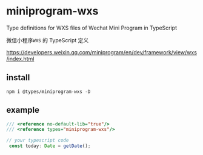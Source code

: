 # miniprogram-wxs
Type definitions for WXS files of Wechat Mini Program in TypeScript

微信小程序`WXS` 的 TypeScript 定义

https://developers.weixin.qq.com/miniprogram/en/dev/framework/view/wxs/index.html

## install

```
npm i @types/miniprogram-wxs -D
```

## example

```ts
/// <reference no-default-lib="true"/>
/// <reference types="miniprogram-wxs"/>

// your typescript code
 const today: Date = getDate();

```
